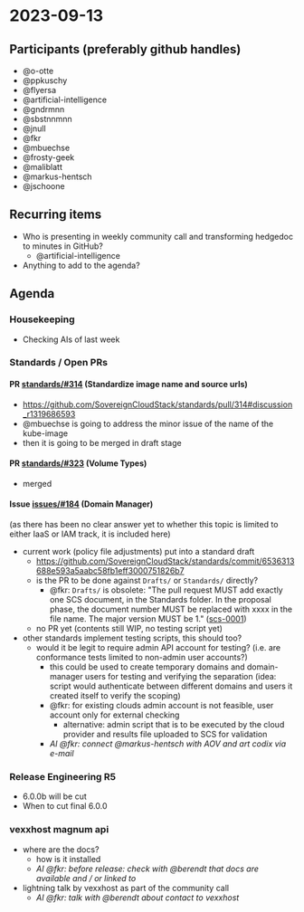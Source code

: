 # 2023-09-13

## Participants (preferably github handles)

- @o-otte
- @ppkuschy
- @flyersa
- @artificial-intelligence
- @gndrmnn
- @sbstnnmnn
- @jnull
- @fkr
- @mbuechse
- @frosty-geek
- @maliblatt
- @markus-hentsch
- @jschoone

## Recurring items

- Who is presenting in weekly community call and transforming hedgedoc to minutes in GitHub?
  - @artificial-intelligence
- Anything to add to the agenda?

## Agenda

### Housekeeping

- Checking AIs of last week

### Standards / Open PRs

#### PR [standards/#314](https://github.com/SovereignCloudStack/standards/pull/314) (Standardize image name and source urls)

- <https://github.com/SovereignCloudStack/standards/pull/314#discussion_r1319686593>
- @mbuechse is going to address the minor issue of the name of the kube-image
- then it is going to be merged in draft stage

#### PR [standards/#323](https://github.com/SovereignCloudStack/standards/pull/323) (Volume Types)

- merged

#### Issue [issues/#184](https://github.com/SovereignCloudStack/issues/issues/184) (Domain Manager)

(as there has been no clear answer yet to whether this topic is limited to either IaaS or IAM track, it is included here)

- current work (policy file adjustments) put into a standard draft
  - <https://github.com/SovereignCloudStack/standards/commit/6536313688e593a5aabc58fb1eff3000751826b7>
  - is the PR to be done against `Drafts/` or `Standards/` directly?
    - @fkr: `Drafts/` is obsolete: "The pull request MUST add exactly one SCS document, in the Standards folder. In the proposal phase, the document number MUST be replaced with xxxx in the file name. The major version MUST be 1." ([scs-0001](https://github.com/SovereignCloudStack/standards/blob/main/Standards/scs-0001-v1-sovereign-cloud-standards.md))
  - no PR yet (contents still WIP, no testing script yet)
- other standards implement testing scripts, this should too?
  - would it be legit to require admin API account for testing? (i.e. are conformance tests limited to non-admin user accounts?)
    - this could be used to create temporary domains and domain-manager users for testing and verifying the separation (idea: script would authenticate between different domains and users it created itself to verify the scoping)
    - @fkr: for existing clouds admin account is not feasible, user account only for external checking
      - alternative: admin script that is to be executed by the cloud provider and results file uploaded to SCS for validation
    - _AI @fkr: connect @markus-hentsch with AOV and art codix via e-mail_

### Release Engineering R5

- 6.0.0b will be cut
- When to cut final 6.0.0

### vexxhost magnum api

- where are the docs?
  - how is it installed
  - _AI @fkr: before release: check with @berendt that docs are available and / or linked to_
- lightning talk by vexxhost as part of the community call
  - _AI @fkr: talk with @berendt about contact to vexxhost_
  